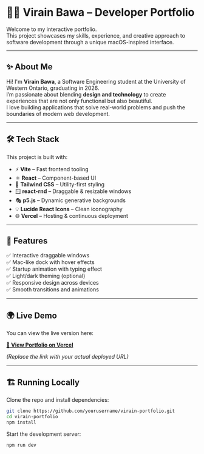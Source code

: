 # 🧑‍💻 Virain Bawa – Developer Portfolio

Welcome to my interactive portfolio.  
This project showcases my skills, experience, and creative approach to software development through a unique macOS-inspired interface.

---

## ✨ About Me

Hi! I'm **Virain Bawa**, a Software Engineering student at the University of Western Ontario, graduating in 2026.  
I’m passionate about blending **design and technology** to create experiences that are not only functional but also beautiful.  
I love building applications that solve real-world problems and push the boundaries of modern web development.

---

## 🛠 Tech Stack

This project is built with:

- ⚡ **Vite** – Fast frontend tooling
- ⚛️ **React** – Component-based UI
- 🎨 **Tailwind CSS** – Utility-first styling
- 🪟 **react-rnd** – Draggable & resizable windows
- 🎭 **p5.js** – Dynamic generative backgrounds
- 💡 **Lucide React Icons** – Clean iconography
- 🌐 **Vercel** – Hosting & continuous deployment

---

## 🚀 Features

✅ Interactive draggable windows  
✅ Mac-like dock with hover effects  
✅ Startup animation with typing effect  
✅ Light/dark theming (optional)  
✅ Responsive design across devices  
✅ Smooth transitions and animations

---

## 🌍 Live Demo

You can view the live version here:

[**🔗 View Portfolio on Vercel**](https://your-portfolio-url.vercel.app)

_(Replace the link with your actual deployed URL)_

---

## 🏗️ Running Locally

Clone the repo and install dependencies:

```bash
git clone https://github.com/yourusername/virain-portfolio.git
cd virain-portfolio
npm install
```

Start the development server:

```
npm run dev
```
